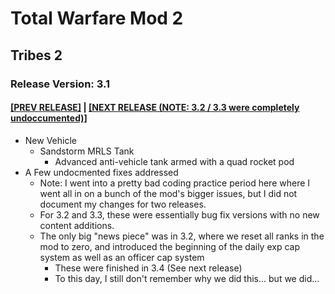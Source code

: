 # Total Warfare Mod 2
## Tribes 2
### Release Version: 3.1
#### [[PREV RELEASE]](3.0.md) | [[NEXT RELEASE (NOTE: 3.2 / 3.3 were completely undoccumented)]](3.4.md)
* New Vehicle
  * Sandstorm MRLS Tank
    * Advanced anti-vehicle tank armed with a quad rocket pod
* A Few undocmented fixes addressed
  * Note: I went into a pretty bad coding practice period here where I went all in on a bunch of the mod's bigger issues, but I did not document my changes for two releases.
  * For 3.2 and 3.3, these were essentially bug fix versions with no new content additions.
  * The only big "news piece" was in 3.2, where we reset all ranks in the mod to zero, and introduced the beginning of the daily exp cap system as well as an officer cap system
    * These were finished in 3.4 (See next release)
    * To this day, I still don't remember why we did this... but we did...
